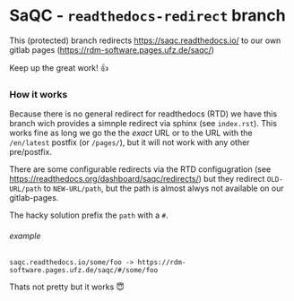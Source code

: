 SaQC - `readthedocs-redirect` branch
====================================

This (protected) branch redirects https://saqc.readthedocs.io/ to our own gitlab pages (https://rdm-software.pages.ufz.de/saqc/)

Keep up the great work! :thumbsup:


### How it works

Because there is no general redirect for readthedocs (RTD) we have this branch wich provides a simnple redirect via sphinx (see `index.rst`). 
This works fine as long we go the the *exact* URL or to the URL with the `/en/latest` postfix (or `/pages/`), but it will not work with any other
pre/postfix. 

There are some configurable redirects via the RTD configugration (see https://readthedocs.org/dashboard/saqc/redirects/) but they redirect 
`OLD-URL/path` to `NEW-URL/path`, but the path is almost alwys not available on our gitlab-pages. 

The hacky solution prefix the `path` with a `#`. 

###### example
```
saqc.readthedocs.io/some/foo -> https://rdm-software.pages.ufz.de/saqc/#/some/foo
```

Thats not pretty but it works :innocent:
